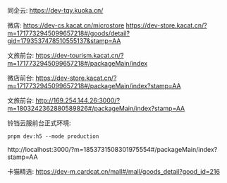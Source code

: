 同企云:
https://dev-tqy.kuoka.cn/

微店:
https://dev-cs.kacat.cn/microstore
https://dev-store.kacat.cn/?m=1717732945099657218#/goods/detail?gid=1793537478510555137&stamp=AA


文旅前台:
https://dev-tourism.kacat.cn/?m=1717732945099657218#/packageMain/index

微店前台:
https://dev-store.kacat.cn/?m=1717732945099657218#/packageMain/index?stamp=AA

文旅前台:
http://169.254.144.26:3000/?m=1803242362880589826#/packageMain/index?stamp=AA

铃铛云服前台正式环境:
```shell
pnpm dev:h5 --mode production
```
http://localhost:3000/?m=1853731508301975554#/packageMain/index?stamp=AA

卡猫精选:
https://dev-m.cardcat.cn/mall#/mall/goods_detail?good_id=216
